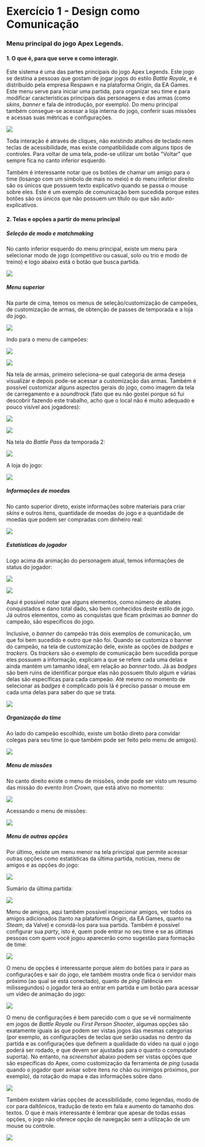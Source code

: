 # Exercício 1 - Design como Comunicação

### Menu principal do jogo **Apex Legends**.

#### 1. O que é, para que serve e como interagir.

Este sistema é uma das partes principais do jogo Apex Legends. Este jogo se destina a pessoas que gostam de jogar jogos do estilo *Battle Royale*, e é distribuído pela empresa Respawn e na plataforma Origin, da EA Games. Este menu serve para iniciar uma partida, para organizar seu time e para modificar características principais das personagens e das armas (como _skins_, *banner* e fala de introdução, por exemplo). Do menu principal também consegue-se acessar a loja interna do jogo, conferir suas missões e acessas suas métricas e configurações.

![](https://i.imgur.com/vrCzvrq.png)



Toda interação é através de cliques, não existindo atalhos de teclado nem teclas de acessibilidade, mas existe compatibilidade com alguns tipos de controles.  Para voltar de uma tela, pode-se utilizar um botão "Voltar" que sempre fica no canto inferior esquerdo.

Também é interessante notar que os botões de chamar um amigo para o time (losango com um símbolo de mais no meio) e do menu inferior direito são os únicos que possuem texto explicativo quando se passa o mouse sobre eles. Este é um exemplo de comunicação bem sucedida porque estes botões são os únicos que não possuem um título ou que são auto-explicativos.

#### 2. Telas e opções a partir do menu principal

##### Seleção de modo e matchmaking

No canto inferior esquerdo do menu principal, existe um menu para selecionar modo de jogo (competitivo ou casual, solo ou trio e modo de treino) e logo abaixo está o botão que busca partida. 

![](https://i.imgur.com/OqwsgM5.png)

##### Menu superior

Na parte de cima, temos os menus de seleção/customização de campeões, de customização de armas, de obtenção de passes de temporada e a loja do jogo. 

![](https://i.imgur.com/HbGPyLx.png)

Indo para o menu de campeões:

![](https://i.imgur.com/GWwBQ6h.png)

![](https://i.imgur.com/4uLkvrz.png)

Na tela de armas, primeiro seleciona-se qual categoria de arma deseja visualizar e depois pode-se acessar a customização das armas. Também é possível customizar alguns aspectos gerais do jogo, como imagem da tela de carregamento e a _soundtrack_ (fato que eu não gostei porque só fui descobrir fazendo este trabalho, acho que o local não é muito adequado e pouco visível aos jogadores):

![](https://i.imgur.com/Ke8FWsK.png)

![](https://i.imgur.com/mbVSh8E.png)

Na tela do _Battle Pass_ da temporada 2:

![](https://i.imgur.com/qp2cBfG.png)

A loja do jogo:

![](https://i.imgur.com/jRzvsTL.png)

##### Informações de moedas

No canto superior direto, existe informações sobre materiais para criar _skins_ e outros itens, quantidade de moedas do jogo e a quantidade de moedas que podem ser compradas com dinheiro real:

![](https://i.imgur.com/PgdvKLz.png)

##### Estatísticas do jogador

Logo acima da animação do personagem atual, temos informações de status do jogador:

![](https://i.imgur.com/I3oQvqY.png)

![](https://i.imgur.com/TR82L6r.png)

Aqui é possível notar que alguns elementos, como número de abates conquistados e dano total dado, são bem conhecidos deste estilo de jogo. Já outros elementos, como as conquistas que ficam próximas ao _banner_ do campeão, são específicos do jogo. 

Inclusive, o _banner_ do campeão trás dois exemplos de comunicação, um que foi bem sucedido e outro que não foi. Quando se customiza o banner do campeão, na tela de customização dele, existe as opções de _badges_ e _trackers_. Os _trackers_ são o exemplo de comunicação bem sucedida porque eles possuem a informação, explicam a que se refere cada uma delas e ainda mantém um tamanho ideal, em relação ao _banner_ todo. Já as _badges_ são bem ruins de identificar porque elas não possuem título algum e várias delas são específicas para cada campeão. Até mesmo no momento de selecionar as _badges_ é complicado pois lá é preciso passar o mouse em cada uma delas para saber do que se trata.

![](https://i.imgur.com/Cueb0RH.png)

##### Organização do time

Ao lado do campeão escolhido, existe um botão direto para convidar colegas para seu time (o que também pode ser feito pelo menu de amigos). 

![](https://i.imgur.com/rCAtRwP.png)

##### Menu de missões

No canto direito existe o menu de missões, onde pode ser visto um resumo das missão do evento _Iron Crown_, que está ativo no momento:

![](https://i.imgur.com/YOkYu1Y.png)

Acessando o menu de missões:

![](https://i.imgur.com/A2feFTe.png)

##### Menu de outras opções

Por último, existe um menu menor na tela principal que permite acessar outras opções como estatísticas da última partida, notícias, menu de amigos e as opções do jogo:

![](https://i.imgur.com/ArEjaKY.png)

Sumário da última partida:

![](https://i.imgur.com/qNlrPnP.png)

Menu de amigos, aqui também possível inspecionar amigos, ver todos os amigos adicionados (tanto na plataforma _Origin_, da EA Games, quanto na _Steam_, da Valve) e convidá-los para sua partida. Também é possível configurar sua _party_, isto é, quem pode entrar no seu time e se as últimas pessoas com quem você jogou aparecerão como sugestão para formação de time:

![](https://i.imgur.com/Xe37qxk.png)

O menu de opções é interessante porque além do botões para ir para as configurações e sair do jogo, ele também mostra onde fica o servidor mais próximo (ao qual se está conectado), quanto de _ping_ (latência em milissegundos) o jogador terá ao entrar em partida e um botão para acessar um vídeo de animação do jogo:

![](https://i.imgur.com/z1y6b6b.png)

O menu de configurações é bem parecido com o que se vê normalmente em jogos de _Battle Royale_ ou _First Person Shooter_, algumas opções são exatamente iguais às que podem ser vistas jogos das mesmas categorias (por exemplo, as configurações de teclas que serão usadas no dentro da partida e as configurações que definem a qualidade do vídeo na qual o jogo poderá ser rodado, e que devem ser ajustadas para o quanto o computador suporta). No entanto, na _screenshot_ abaixo podem ser vistas opções que são específicas do Apex, como customização da ferramenta de _ping_ (usada quando o jogador quer avisar sobre itens no chão ou inimigos próximos, por exemplo), da rotação do mapa e das informações sobre dano.

![](https://i.imgur.com/k7CrIt4.png)

Também existem várias opções de acessibilidade, como legendas, modo de cor para daltônicos, tradução de texto em fala e aumento do tamanho dos textos. O que é mais interessante é lembrar que apesar de todas essas opções, o jogo não oferece opção de navegação sem a utilização de um mouse ou controle.

![](https://i.imgur.com/e7Y4Se0.png)